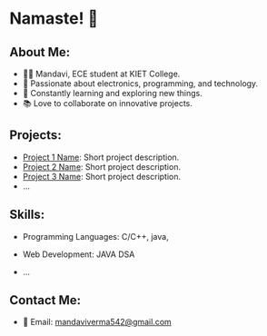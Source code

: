# Namaste! 👋

## About Me:
- 👩‍🎓 Mandavi, ECE student at KIET College.
- 💼 Passionate about electronics, programming, and technology.
- 🌱 Constantly learning and exploring new things.
- 📚 Love to collaborate on innovative projects.

## Projects:
- [Project 1 Name](link_to_project_1): Short project description.
- [Project 2 Name](link_to_project_2): Short project description.
- [Project 3 Name](link_to_project_3): Short project description.
- ...

## Skills:
- Programming Languages: C/C++, java,
- Web Development: JAVA DSA

- ...

## Contact Me:
- 📧 Email: mandaviverma542@gmail.com




